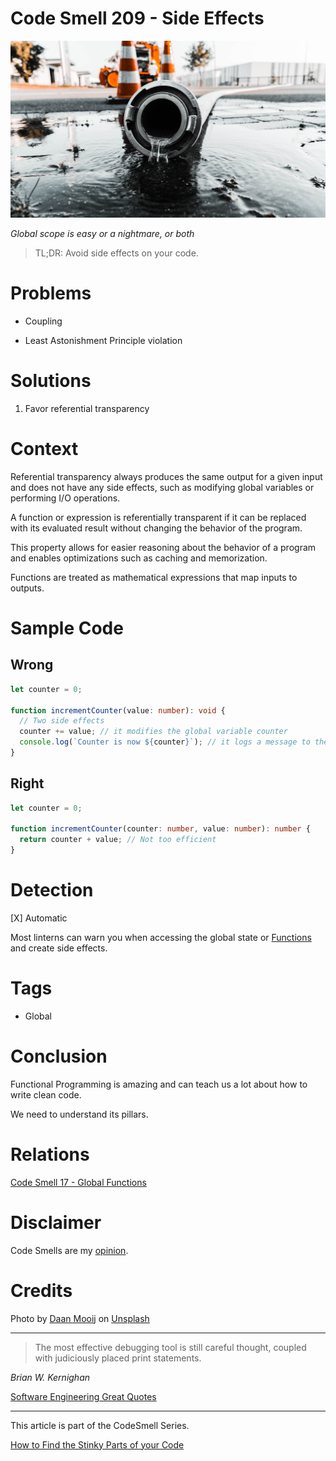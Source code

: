 # Code Smell 209 - Side Effects
            
![Code Smell 209 - Side Effects](Code%20Smell%20209%20-%20Side%20Effects.jpg)

*Global scope is easy or a nightmare, or both*

> TL;DR: Avoid side effects on your code.

# Problems

- Coupling

- Least Astonishment Principle violation

# Solutions

1. Favor referential transparency

# Context

Referential transparency always produces the same output for a given input and does not have any side effects, such as modifying global variables or performing I/O operations. 

A function or expression is referentially transparent if it can be replaced with its evaluated result without changing the behavior of the program. 

This property allows for easier reasoning about the behavior of a program and enables optimizations such as caching and memorization. 

Functions are treated as mathematical expressions that map inputs to outputs.

# Sample Code

## Wrong

[Gist Url]: # (https://gist.github.com/mcsee/e532e326a6b5ac7d4b88b9aadaa86c0b)
```typescript
let counter = 0;

function incrementCounter(value: number): void {
  // Two side effects  
  counter += value; // it modifies the global variable counter   
  console.log(`Counter is now ${counter}`); // it logs a message to the console
}
```

## Right

[Gist Url]: # (https://gist.github.com/mcsee/9ce2320f04f2a6f2e0c24e581e472091)
```typescript
let counter = 0;

function incrementCounter(counter: number, value: number): number {  
  return counter + value; // Not too efficient  
}
```

# Detection

[X] Automatic 

Most linterns can warn you when accessing the global state or [Functions](https://github.com/mcsee/Software-Design-Articles/tree/main/Articles/Code%20Smells/Code%20Smell%2017%20-%20Global%20Functions/readme.md) and create side effects.

# Tags

- Global

# Conclusion

Functional Programming is amazing and can teach us a lot about how to write clean code. 

We need to understand its pillars.

# Relations

[Code Smell 17 - Global Functions](https://github.com/mcsee/Software-Design-Articles/tree/main/Articles/Code%20Smells/Code%20Smell%2017%20-%20Global%20Functions/readme.md)

# Disclaimer

Code Smells are my [opinion](https://github.com/mcsee/Software-Design-Articles/tree/main/Articles/Blogging/I%20Wrote%20More%20than%2090%20Articles%20on%202021%20Here%20is%20What%20I%20Learned/readme.md).

# Credits

Photo by [Daan Mooij](https://unsplash.com/@daanmooij) on [Unsplash](https://unsplash.com/photos/91LGCVN5SA)
    
* * *

> The most effective debugging tool is still careful thought, coupled with judiciously placed print statements.

_Brian W. Kernighan_
 
[Software Engineering Great Quotes](https://github.com/mcsee/Software-Design-Articles/tree/main/Articles/Quotes/Software%20Engineering%20Great%20Quotes/readme.md)

* * *

This article is part of the CodeSmell Series.

[How to Find the Stinky Parts of your Code](https://github.com/mcsee/Software-Design-Articles/tree/main/Articles/Code%20Smells/How%20to%20Find%20the%20Stinky%20parts%20of%20your%20Code/readme.md)